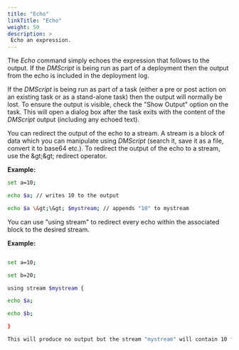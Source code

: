 ```yaml
---
title: "Echo"
linkTitle: "Echo"
weight: 50
description: >
 Echo an expression. 
---
```


The _Echo_ command simply echoes the expression that follows to the output. If the _DMScript_ is being run as part of a deployment then the output from the echo is included in the deployment log.

If the _DMScript_ is being run as part of a task (either a pre or post action on an existing task or as a stand-alone task) then the output will normally be lost. To ensure the output is visible, check the "Show Output" option on the task. This will open a dialog box after the task exits with the content of the _DMScript_ output (including any echoed text).

You can redirect the output of the echo to a stream. A stream is a block of data which you can manipulate using _DMScript_ (search it, save it as a file, convert it to base64 etc.). To redirect the output of the echo to a stream, use the \&gt;\&gt; redirect operator.

**Example:**

```bash
set a=10;

echo $a; // writes 10 to the output

echo $a \&gt;\&gt; $mystream; // appends "10" to mystream

```

You can use "using stream" to redirect every echo within the associated block to the desired stream.

**Example:**

```bash

set a=10;

set b=20;

using stream $mystream {

echo $a;

echo $b;

}

This will produce no output but the stream "mystream" will contain 10 followed by a newline and 20.
```

